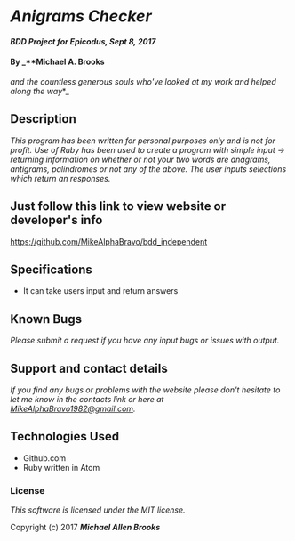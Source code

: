 # _Anigrams Checker_

#### _BDD Project for Epicodus, Sept 8, 2017_

#### By _**Michael A. Brooks
  *and the countless generous souls who've looked at my work and helped along the way**_

## Description

_This program has been written for personal purposes only and is not for profit. Use of Ruby has been used to create a program with simple input -> returning information on whether or not your two words are anagrams, antigrams, palindromes or not any of the above.  The user inputs selections which return an responses._

## Just follow this link to view website or developer's info

https://github.com/MikeAlphaBravo/bdd_independent

## Specifications

* It can take users input and return answers

## Known Bugs

_Please submit a request if you have any input bugs or issues with output._

## Support and contact details

_If you find any bugs or problems with the website please don't hesitate to let me know in the contacts link or here at MikeAlphaBravo1982@gmail.com._

## Technologies Used

  * Github.com
  * Ruby written in Atom

### License

_This software is licensed under the MIT license._

Copyright (c) 2017 _**Michael Allen Brooks**_
